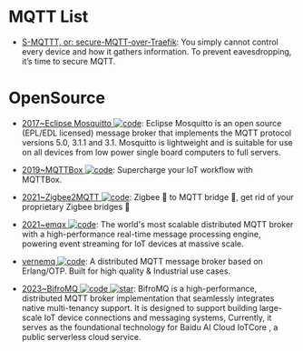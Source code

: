 # MQTT List

- [S-MQTTT, or: secure-MQTT-over-Traefik](https://jurian.slui.mn/posts/smqttt-or-secure-mqtt-over-traefik/): You simply cannot control every device and how it gathers information. To prevent eavesdropping, it’s time to secure MQTT.

# OpenSource

- [2017~Eclipse Mosquitto ![code](https://ng-tech.icu/assets/code.svg)](https://mosquitto.org/): Eclipse Mosquitto is an open source (EPL/EDL licensed) message broker that implements the MQTT protocol versions 5.0, 3.1.1 and 3.1. Mosquitto is lightweight and is suitable for use on all devices from low power single board computers to full servers.

- [2019~MQTTBox ![code](https://ng-tech.icu/assets/code.svg)](http://workswithweb.com/mqttbox.html): Supercharge your IoT workflow with MQTTBox.

- [2021~Zigbee2MQTT ![code](https://ng-tech.icu/assets/code.svg)](https://github.com/Koenkk/zigbee2mqtt): Zigbee 🐝 to MQTT bridge 🌉, get rid of your proprietary Zigbee bridges 🔨

- [2021~emqx ![code](https://ng-tech.icu/assets/code.svg)](https://www.emqx.io/): The world's most scalable distributed MQTT broker with a high-performance real-time message processing engine, powering event streaming for IoT devices at massive scale.

- [vernemq ![code](https://ng-tech.icu/assets/code.svg)](https://github.com/vernemq/vernemq): A distributed MQTT message broker based on Erlang/OTP. Built for high quality & Industrial use cases.

- [2023~BifroMQ ![code](https://ng-tech.icu/assets/code.svg) ![star](https://img.shields.io/github/stars/baidu/bifromq)](https://github.com/baidu/bifromq): BifroMQ is a high-performance, distributed MQTT broker implementation that seamlessly integrates native multi-tenancy support. It is designed to support building large-scale IoT device connections and messaging systems, Currently, it serves as the foundational technology for Baidu AI Cloud IoTCore , a public serverless cloud service.
